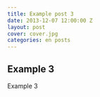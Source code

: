 ```yaml
---
title: Example post 3
date: 2013-12-07 12:00:00 Z
layout: post
cover: cover.jpg
categories: en posts
---
```


## Example 3

Example 3
